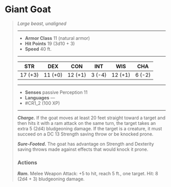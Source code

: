 # Giant Goat
>*Large beast, unaligned*
>___
>- **Armor Class** 11 (natural armor)
>- **Hit Points** 19 (3d10 + 3)
>- **Speed** 40 ft.
>___
>|STR|DEX|CON|INT|WIS|CHA|
>|:---:|:---:|:---:|:---:|:---:|:---:|
>|17 (+3)|11 (+0)|12 (+1)|3 (-4)|12 (+1)|6 (-2)|
>___
>- **Senses** passive Perception 11
>- **Languages** —
>- #CR1_2 (100 XP)
>___
>***Charge.*** If the goat moves at least 20 feet straight toward a target and then hits it with a ram attack on the same turn, the target takes an extra 5 (2d4) bludgeoning damage. If the target is a creature, it must succeed on a DC 13 Strength saving throw or be knocked prone.  
>
>***Sure-Footed.*** The goat has advantage on Strength and Dexterity saving throws made against effects that would knock it prone.  
>
>### Actions
>***Ram.*** Melee Weapon Attack: +5 to hit, reach 5 ft., one target. Hit: 8 (2d4 + 3) bludgeoning damage.